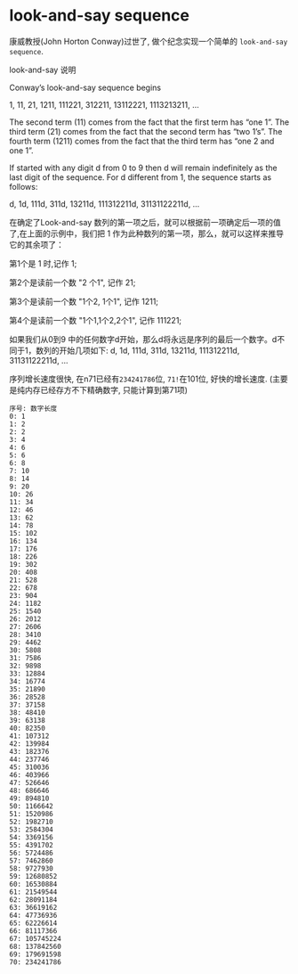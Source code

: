 # look-and-say sequence

康威教授(John Horton Conway)过世了, 做个纪念实现一个简单的 `look-and-say sequence`.

look-and-say 说明

Conway’s look-and-say sequence begins

1, 11, 21, 1211, 111221, 312211, 13112221, 1113213211, …

The second term (11) comes from the fact that the first term has “one 1”. The third term (21) comes from the fact that the second term has “two 1’s”. The fourth term (1211) comes from the fact that the third term has “one 2 and one 1”.

If started with any digit d from 0 to 9 then d will remain indefinitely as the last digit of the sequence. For d different from 1, the sequence starts as follows:

d, 1d, 111d, 311d, 13211d, 111312211d, 31131122211d, …


在确定了Look-and-say 数列的第一项之后，就可以根据前一项确定后一项的值了,在上面的示例中，我们把 1 作为此种数列的第一项，那么，就可以这样来推导它的其余项了：

第1个是 1 时,记作 1;

第2个是读前一个数 "2 个1", 记作 21;

第3个是读前一个数 "1个2, 1个1", 记作 1211;

第4个是读前一个数 "1个1,1个2,2个1", 记作 111221;

如果我们从0到9 中的任何数字d开始，那么d将永远是序列的最后一个数字。d不同于1，数列的开始几项如下:
d, 1d, 111d, 311d, 13211d, 111312211d, 31131122211d, …

序列增长速度很快, 在n71已经有`234241786`位, `71!`在101位, 好快的增长速度. (主要是纯内存已经存方不下精确数字, 只能计算到第71项)

```
序号: 数字长度
0: 1
1: 2
2: 2
3: 4
4: 6
5: 6
6: 8
7: 10
8: 14
9: 20
10: 26
11: 34
12: 46
13: 62
14: 78
15: 102
16: 134
17: 176
18: 226
19: 302
20: 408
21: 528
22: 678
23: 904
24: 1182
25: 1540
26: 2012
27: 2606
28: 3410
29: 4462
30: 5808
31: 7586
32: 9898
33: 12884
34: 16774
35: 21890
36: 28528
37: 37158
38: 48410
39: 63138
40: 82350
41: 107312
42: 139984
43: 182376
44: 237746
45: 310036
46: 403966
47: 526646
48: 686646
49: 894810
50: 1166642
51: 1520986
52: 1982710
53: 2584304
54: 3369156
55: 4391702
56: 5724486
57: 7462860
58: 9727930
59: 12680852
60: 16530884
61: 21549544
62: 28091184
63: 36619162
64: 47736936
65: 62226614
66: 81117366
67: 105745224
68: 137842560
69: 179691598
70: 234241786
```
